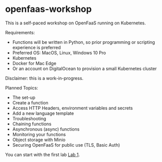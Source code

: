 # openfaas-workshop

This is a self-paced workshop on OpenFaaS running on Kubernetes.

Requirements:

* Functions will be written in Python, so prior programming or scripting experience is preferred 
* Preferred OS: MacOS, Linux, Windows 10 Pro
* Kubernetes
 * Docker for Mac Edge
 * Or an account on DigitalOcean to provision a small Kubernetes cluster

Disclaimer: this is a work-in-progress.

Planned Topics:

* The set-up
* Create a function
* Access HTTP Headers, environment variables and secrets
* Add a new language template
* Troubleshooting
* Chaining functions
* Asynchronous (async) functions
* Monitoring your functions
* Object storage with Minio
* Securing OpenFaaS for public use (TLS, Basic Auth)

You can start with the first lab [Lab 1](lab1.md).
